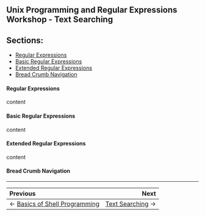 ## Unix Programming and Regular Expressions Workshop - Text Searching

## Sections:

* [Regular Expressions](#regular-expressions)
* [Basic Regular Expressions](#basic-regular-expressions)
* [Extended Regular Expressions](#extended-regular-expressions)
* [Bread Crumb Navigation](#bread-crumb-navigation)

#### Regular Expressions

content

#### Basic Regular Expressions

content

#### Extended Regular Expressions

content

#### Bread Crumb Navigation
_________________________

Previous | Next
:------- | ---:
← [Basics of Shell Programming](./basics-of-shell-programming.md) | [Text Searching](./text-searching.md) →
